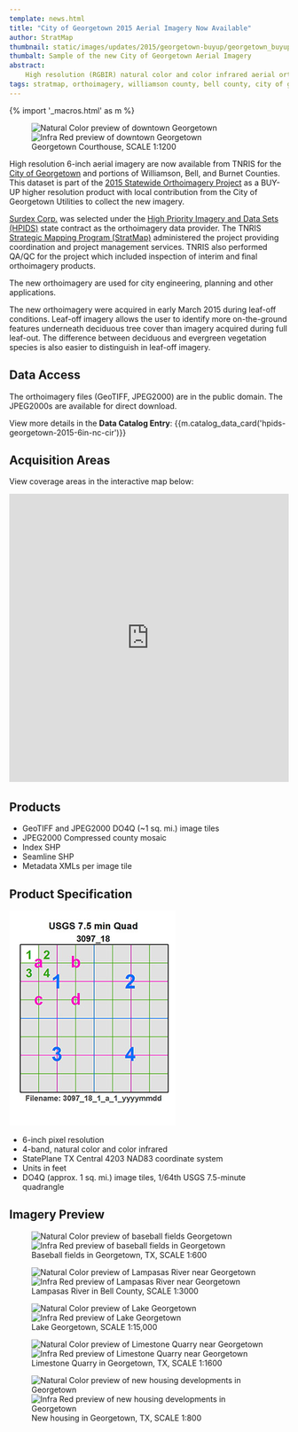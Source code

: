 ```yaml
---
template: news.html
title: "City of Georgetown 2015 Aerial Imagery Now Available"
author: StratMap
thumbnail: static/images/updates/2015/georgetown-buyup/georgetown_buyup_th.jpg
thumbalt: Sample of the new City of Georgetown Aerial Imagery
abstract:
    High resolution (RGBIR) natural color and color infrared aerial orthoimagery are now available from TNRIS for the City of Georgetown and northern Williamson County.
tags: stratmap, orthoimagery, williamson county, bell county, city of georgetown
---
```


{% import '_macros.html' as m %}

<figure>
<div id="imageCompare1" class='twentytwenty-container natural-color-infrared'>
  <img class="img-responsive" src="{{m.link('static/images/updates/2015/georgetown-buyup/georgetown_cityhall_nc.jpg')}}" alt="Natural Color preview of downtown Georgetown">
  <img class="img-responsive" src="{{m.link('static/images/updates/2015/georgetown-buyup/georgetown_cityhall_ir.jpg')}}" alt="Infra Red preview of downtown Georgetown">
</div>
<figcaption>Georgetown Courthouse, SCALE 1:1200</figcaption>
</figure>

High resolution 6-inch aerial imagery are now available from TNRIS for the [City of Georgetown](https://georgetown.org/) and portions of Williamson, Bell, and Burnet Counties. This dataset is part of the [2015 Statewide Orthoimagery Project](2015-statewide-orthoimagery-project) as a BUY-UP higher resolution product with local contribution from the City of Georgetown Utilities to collect the new imagery.

[Surdex Corp.](https://www.surdex.net/) was selected under the [High Priority Imagery and Data Sets (HPIDS)](high-priority-imagery-data-sets) state contract as the orthoimagery data provider. The TNRIS [Strategic Mapping Program (StratMap)](stratmap) administered the project providing coordination and project management services. TNRIS also performed QA/QC for the project which included inspection of interim and final orthoimagery products.

The new orthoimagery are used for city engineering, planning and other applications. 

The new orthoimagery were acquired in early March 2015 during leaf-off conditions. Leaf-off imagery allows the user to identify more on-the-ground features underneath deciduous tree cover than imagery acquired during full leaf-out. The difference between deciduous and evergreen vegetation species is also easier to distinguish in leaf-off imagery.

## Data Access

The orthoimagery files (GeoTIFF, JPEG2000) are in the public domain. The JPEG2000s are available for direct download.

View more details in the **Data Catalog Entry**:
{{m.catalog_data_card('hpids-georgetown-2015-6in-nc-cir')}}

## Acquisition Areas
View coverage areas in the interactive map below:

<iframe width="100%" height="520" frameborder="0" src="https://tnris.cartodb.com/viz/7db10e2c-6b8f-11e5-bd52-0ecfd53eb7d3/embed_map" allowfullscreen webkitallowfullscreen mozallowfullscreen oallowfullscreen msallowfullscreen></iframe>

## Products

- GeoTIFF and JPEG2000 DO4Q (~1 sq. mi.) image tiles
- JPEG2000 Compressed county mosaic
- Index SHP
- Seamline SHP
- Metadata XMLs per image tile

## Product Specification

![USGS Quarter Quad Breakdown](static/images/updates/smith-imagery/usgs_quad.jpg)

- 6-inch pixel resolution
- 4-band, natural color and color infrared
- StatePlane TX Central 4203 NAD83 coordinate system
- Units in feet
- DO4Q (approx. 1 sq. mi.) image tiles, 1/64th USGS 7.5-minute quadrangle

## Imagery Preview

<figure>
<div id="imageCompare1" class='twentytwenty-container natural-color-infrared'>
  <img class="img-responsive" src="{{m.link('static/images/updates/2015/georgetown-buyup/baseball_georgetown_nc.jpg')}}" alt="Natural Color preview of baseball fields Georgetown">
  <img class="img-responsive" src="{{m.link('static/images/updates/2015/georgetown-buyup/baseball_georgetown_cir.jpg')}}" alt="Infra Red preview of baseball fields in Georgetown">
</div>
<figcaption>Baseball fields in Georgetown, TX, SCALE 1:600</figcaption>
</figure>

<figure>
<div id="imageCompare1" class='twentytwenty-container natural-color-infrared'>
  <img class="img-responsive" src="{{m.link('static/images/updates/2015/georgetown-buyup/georgetown_lampasas_nc.jpg')}}" alt="Natural Color preview of Lampasas River near  Georgetown">
  <img class="img-responsive" src="{{m.link('static/images/updates/2015/georgetown-buyup/georgetown_lampasas_cir.jpg')}}" alt="Infra Red preview of Lampasas River near Georgetown">
</div>
<figcaption>Lampasas River in Bell County, SCALE 1:3000</figcaption>
</figure>


<figure>
<div id="imageCompare1" class='twentytwenty-container natural-color-infrared'>
  <img class="img-responsive" src="{{m.link('static/images/updates/2015/georgetown-buyup/lakegeorgetown_nc.jpg')}}" alt="Natural Color preview of Lake Georgetown">
  <img class="img-responsive" src="{{m.link('static/images/updates/2015/georgetown-buyup/lakegeorgetown_cir.jpg')}}" alt="Infra Red preview of Lake Georgetown">
</div>
<figcaption>Lake Georgetown, SCALE 1:15,000</figcaption>
</figure>


<figure>
<div id="imageCompare1" class='twentytwenty-container natural-color-infrared'>
  <img class="img-responsive" src="{{m.link('static/images/updates/2015/georgetown-buyup/georgetown_quarry_nc.jpg')}}" alt="Natural Color preview of Limestone Quarry near  Georgetown">
  <img class="img-responsive" src="{{m.link('static/images/updates/2015/georgetown-buyup/georgetown_quarry_cir.jpg')}}" alt="Infra Red preview of Limestone Quarry near Georgetown">
</div>
<figcaption>Limestone Quarry in Georgetown, TX, SCALE 1:1600</figcaption>
</figure>



<figure>
<div id="imageCompare1" class='twentytwenty-container natural-color-infrared'>
  <img class="img-responsive" src="{{m.link('static/images/updates/2015/georgetown-buyup/georgetown_newhousing_nc.jpg')}}" alt="Natural Color preview of new housing developments in Georgetown">
  <img class="img-responsive" src="{{m.link('static/images/updates/2015/georgetown-buyup/georgetown_newhousing_cir.jpg')}}" alt="Infra Red preview of new housing developments in Georgetown">
</div>
<figcaption>New housing in Georgetown, TX, SCALE 1:800</figcaption>
</figure>

